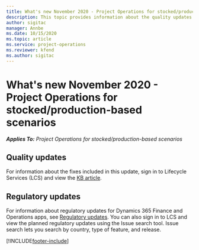 ```yaml
---
title: What's new November 2020 - Project Operations for stocked/production-based scenarios
description: This topic provides information about the quality updates available in the November 2020 release of Project Operations for stocked-production-based scenarios.
author: sigitac
manager: Annbe
ms.date: 10/15/2020
ms.topic: article
ms.service: project-operations
ms.reviewer: kfend 
ms.author: sigitac
---
```


# What's new November 2020 - Project Operations for stocked/production-based scenarios

_**Applies To:** Project Operations for stocked/production-based scenarios_

## Quality updates

For information about the fixes included in this update, sign in to Lifecycle Services (LCS) and view the [KB article](https://fix.lcs.dynamics.com/Issue/Details?bugId=488609&amp;dbType=3&amp;qc=8251e8e1d5e2386de850599926c1adc3fec8e2ba25308036d22cdfe0a1c28fc7).

## Regulatory updates

For information about regulatory updates for Dynamics 365 Finance and Operations apps, see [Regulatory updates](https://docs.microsoft.com/dynamics365/finance/localizations/regulatory-updates). You can also sign in to LCS and view the planned regulatory updates using the Issue search tool. Issue search lets you search by country, type of feature, and release.


[!INCLUDE[footer-include](../../includes/footer-banner.md)]